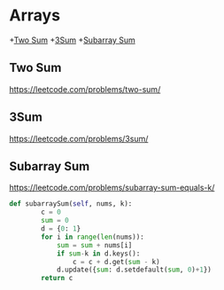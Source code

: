 # Arrays

+[Two Sum](#two-sum)
+[3Sum](#3sum)
+[Subarray Sum](#subarray-sum)

## Two Sum

https://leetcode.com/problems/two-sum/


## 3Sum

https://leetcode.com/problems/3sum/



## Subarray Sum

https://leetcode.com/problems/subarray-sum-equals-k/

```python
def subarraySum(self, nums, k):
        c = 0
        sum = 0
        d = {0: 1}
        for i in range(len(nums)):
            sum = sum + nums[i]
            if sum-k in d.keys():
                c = c + d.get(sum - k)
            d.update({sum: d.setdefault(sum, 0)+1})
        return c

```
